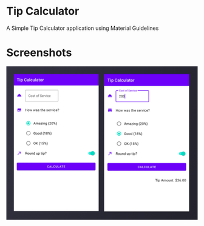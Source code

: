 # Tip Calculator

A Simple Tip Calculator application using Material Guidelines

# Screenshots

![Screenshot](screens/screen.jpg)
